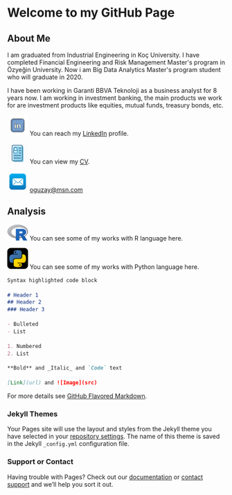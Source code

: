 # Welcome to my GitHub Page

## About Me

I am graduated from Industrial Engineering in Koç University. I have completed Financial Engineering and Risk Management Master's program in Özyeğin University. Now i am Big Data Analytics Master's program student who will graduate in 2020.

I have been working in Garanti BBVA Teknoloji as a business analyst for 8 years now. I am working in investment banking, the main products we work for are investment products like equities, mutual funds, treasury bonds, etc.

<img src="linkedin.png" width="48"> You can reach my [LinkedIn](https://www.linkedin.com/in/o%C4%9Fuz-ay-7b01b022/) profile.

<img src="cv.png" width="48"> You can view my [CV](OguzAy-CV.pdf).

<img src="mail.jpg" width="48"> oguzay@msn.com


## Analysis

<img src="r.png" width="48"> You can see some of my works with R language here.

<img src="python.png" width="48"> You can see some of my works with Python language here.





```markdown
Syntax highlighted code block

# Header 1
## Header 2
### Header 3

- Bulleted
- List

1. Numbered
2. List

**Bold** and _Italic_ and `Code` text

[Link](url) and ![Image](src)
```

For more details see [GitHub Flavored Markdown](https://guides.github.com/features/mastering-markdown/).

### Jekyll Themes

Your Pages site will use the layout and styles from the Jekyll theme you have selected in your [repository settings](https://github.com/oguzayy/main/settings). The name of this theme is saved in the Jekyll `_config.yml` configuration file.

### Support or Contact

Having trouble with Pages? Check out our [documentation](https://help.github.com/categories/github-pages-basics/) or [contact support](https://github.com/contact) and we’ll help you sort it out.
